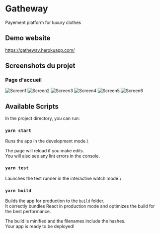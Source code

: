 # Gatheway

Payement platform for luxury clothes

## Demo website

https://gatheway.herokuapp.com/

## Screenshots du projet

### Page d'accueil

![Screen1](https://github.com/mindflix/gatheway/blob/react/src/images/review/review1.png?raw=true)
![Screen2](https://github.com/mindflix/gatheway/blob/react/src/images/review/review2.png?raw=true)
![Screen3](https://github.com/mindflix/gatheway/blob/react/src/images/review/review3.png?raw=true)
![Screen4](https://github.com/mindflix/gatheway/blob/react/src/images/review/review4.png?raw=true)
![Screen5](https://github.com/mindflix/gatheway/blob/react/src/images/review/review5.png?raw=true)
![Screen6](https://github.com/mindflix/gatheway/blob/react/src/images/review/review6.png?raw=true)

## Available Scripts

In the project directory, you can run:

### `yarn start`

Runs the app in the development mode.\

The page will reload if you make edits.\
You will also see any lint errors in the console.

### `yarn test`

Launches the test runner in the interactive watch mode.\

### `yarn build`

Builds the app for production to the `build` folder.\
It correctly bundles React in production mode and optimizes the build for the best performance.

The build is minified and the filenames include the hashes.\
Your app is ready to be deployed!
